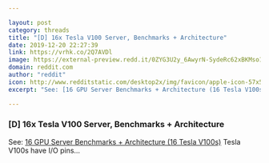 ```yaml
---

layout: post
category: threads
title: "[D] 16x Tesla V100 Server, Benchmarks + Architecture"
date: 2019-12-20 22:27:39
link: https://vrhk.co/2Q7AVDl
image: https://external-preview.redd.it/0ZYG3U2y_6AwyrN-SydeRc62xBKMso1l38osJF7sirE.jpg?width=1200&height=628.272251309&auto=webp&s=a3b281d542ed8b4affd2dc933f93ae8dee3c09eb
domain: reddit.com
author: "reddit"
icon: http://www.redditstatic.com/desktop2x/img/favicon/apple-icon-57x57.png
excerpt: "See: [16 GPU Server Benchmarks + Architecture (16 Tesla V100s)](<https://lambdalabs.com/blog/announcing-hyperplane-16/>) Tesla V100s have I/O pins..."

---
```


### [D] 16x Tesla V100 Server, Benchmarks + Architecture

See: [16 GPU Server Benchmarks + Architecture (16 Tesla V100s)](<https://lambdalabs.com/blog/announcing-hyperplane-16/>) Tesla V100s have I/O pins...